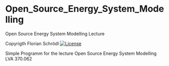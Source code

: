 # Open_Source_Energy_System_Modelling
Open Source Energy System Modelling Lecture

Copyrigth Florian Schrödl
[![License](https://img.shields.io/badge/License-Apache_2.0-blue.svg)](https://opensource.org/licenses/Apache-2.0)


Simple Programm for the lecture Open Source Energy System Modelling LVA 370.062
